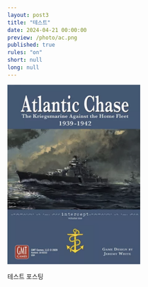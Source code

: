 ```yaml
---
layout: post3
title: "테스트"
date: 2024-04-21 00:00:00
preview: /photo/ac.png
published: true
rules: "on"
short: null
long: null
---
```


<img src="/photo/ac.png" width="300">

테스트 포스팅

